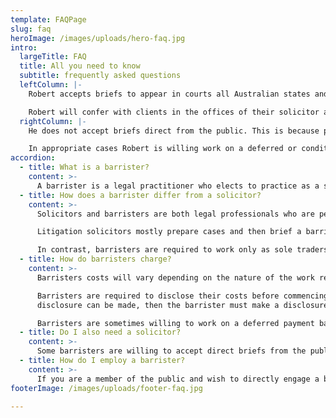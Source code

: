 ```yaml
---
template: FAQPage
slug: faq
heroImage: /images/uploads/hero-faq.jpg
intro:
  largeTitle: FAQ
  title: All you need to know
  subtitle: frequently asked questions
  leftColumn: |-
    Robert accepts briefs to appear in courts all Australian states and territories. He accepts briefs both paper and electronic format. Electronic briefs may be delivered either by email or on USB or other media via his PO Box. PDF format is preferred. Paper briefs are to be addressed to his Post Office box. Please allow appropriate time for delivery of all hard-copy mail communications.

    Robert will confer with clients in the offices of their solicitor and when he works interstate does so on a fly-in-fly-out basis. Robert only accepts briefs for clients via their solicitor.
  rightColumn: |-
    He does not accept briefs direct from the public. This is because pre-trial litigation work is complex, labour intensive, and requires the the attention of an experienced solicitor. No work will be commenced by Robert (unless urgent) until appropriate agreement is reached about the terms of his retainer. Cost estimates are available upon request.

    In appropriate cases Robert is willing work on a deferred or conditional basis. It is often necessary to review the brief before any cost estimate can be made. In large, complex or urgent matters he may require some payment for perusal of the brief before considering alternate cost arrangements. Before sending a brief you should phone Robert to discuss the matter and confirm his availability.
accordion:
  - title: What is a barrister?
    content: >-
      A barrister is a legal practitioner who elects to practice as a specialist advocate in courts. Barristers must undertake special training before they can become members of their Bar Association. The word barrister refers to someone who has been “called to the bar” and who then becomes a “barrister-at-law".
  - title: How does a barrister differ from a solicitor?
    content: >-
      Solicitors and barristers are both legal professionals who are permitted to appear in courts. Most solicitors spend their careers performing transactional work for clients, such as property transfers, drawing wills, preparing contracts, etc.

      Litigation solicitors mostly prepare cases and then brief a barrister to appear at court on their client's behalf. Solicitors also brief barristers to advise their clients on specialist areas of legal knowledge. Solicitors often work in law firms and may choose to only represent special categories of client.

      In contrast, barristers are required to work only as sole traders and are ethically bound (subject to agreement being reached as to their costs) to accept briefs on behalf of any client.
  - title: How do barristers charge?
    content: >-
      Barristers costs will vary depending on the nature of the work required, their special expertise, and their seniority. Barristers charge costs that are either based on the time spent or, on occasion, a fixed cost on brief.

      Barristers are required to disclose their costs before commencing work. If urgent work is required before a cost
      disclosure can be made, then the barrister must make a disclosure at the earliest opportunity. A barrister is (usually) not to perform any work for a client unless a cost agreement has first been reached.

      Barristers are sometimes willing to work on a deferred payment basis. Other barristers may be willing to work on a conditional basis - that is - where payment depends wholly or partly upon success in the case.
  - title: Do I also need a solicitor?
    content: >-
      Some barristers are willing to accept direct briefs from the public. This usually occurs with barristers conducting criminal work in lower courts. Many (probably most) barristers will only accept client briefs via a solicitor's firm. Litigation work is often very complex and labour intensive. Barristers must work as sole traders so they lack the human and other resources that a solicitors firm can devote to pre-trial paperwork. Robert only accepts briefs via a solicitor.
  - title: How do I employ a barrister?
    content: >-
      If you are a member of the public and wish to directly engage a barrister then you should phone around to find someone who is suitable. If you already have a solicitor then he or she will advise you about which barristers are best suited to your circumstances. You can carry out your own research into the barristers suggested, but your solicitor is often the best source of information in this regard.
footerImage: /images/uploads/footer-faq.jpg

---
```

